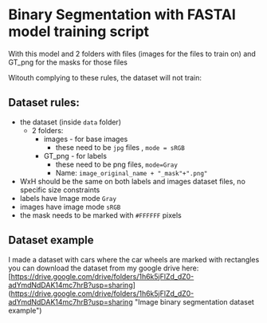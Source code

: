 # Binary Segmentation with FASTAI model training script

With this model and 2 folders with files (images for the files to train on) and GT_png for the masks for those files

Witouth complying to these rules, the dataset will not train:
## Dataset rules:
* the dataset (inside ``data`` folder)
  * 2 folders:
    * images - for base images
      * these need to be ``jpg`` files , ``mode = sRGB``
    * GT_png - for labels
      * these need to be png files, ``mode=Gray``
      * Name: ``image_original_name + "_mask"+".png"``
* WxH should be the same on both labels and images dataset files, no specific size constraints
* labels have Image mode ``Gray``
* images have image mode ``sRGB``
* the mask needs to be marked with ``#FFFFFF`` pixels


## Dataset example

I made a dataset with cars where the car wheels are marked with rectangles
you can download the dataset from my google drive here:
[https://drive.google.com/drive/folders/1h6k5jFlZd_dZ0-adYmdNdDAK14mc7hrB?usp=sharing] (https://drive.google.com/drive/folders/1h6k5jFlZd_dZ0-adYmdNdDAK14mc7hrB?usp=sharing "Image binary segmentation dataset example")
